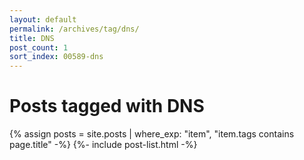 ```yaml
---
layout: default
permalink: /archives/tag/dns/
title: DNS
post_count: 1
sort_index: 00589-dns
---
```

<h1 class="page-heading">Posts tagged with DNS</h1>
{% assign posts = site.posts | where_exp: "item", "item.tags contains page.title" -%}
{%- include post-list.html -%}
